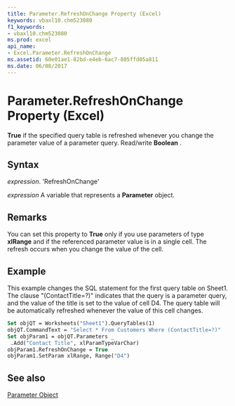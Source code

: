 ```yaml
---
title: Parameter.RefreshOnChange Property (Excel)
keywords: vbaxl10.chm523080
f1_keywords:
- vbaxl10.chm523080
ms.prod: excel
api_name:
- Excel.Parameter.RefreshOnChange
ms.assetid: 60e01ae1-82bd-e4eb-6ac7-805ffd05a811
ms.date: 06/08/2017
---
```



# Parameter.RefreshOnChange Property (Excel)

 **True** if the specified query table is refreshed whenever you change the parameter value of a parameter query. Read/write **Boolean** .


## Syntax

 _expression_. 'RefreshOnChange'

 _expression_ A variable that represents a **Parameter** object.


## Remarks

You can set this property to  **True** only if you use parameters of type **xlRange** and if the referenced parameter value is in a single cell. The refresh occurs when you change the value of the cell.


## Example

This example changes the SQL statement for the first query table on Sheet1. The clause "(ContactTitle=?)" indicates that the query is a parameter query, and the value of the title is set to the value of cell D4. The query table will be automatically refreshed whenever the value of this cell changes.


```vb
Set objQT = Worksheets("Sheet1").QueryTables(1) 
objQT.CommandText = "Select * From Customers Where (ContactTitle=?)" 
Set objParam1 = objQT.Parameters _ 
 .Add("Contact Title", xlParamTypeVarChar) 
objParam1.RefreshOnChange = True 
objParam1.SetParam xlRange, Range("D4")
```


## See also


[Parameter Object](Excel.Parameter.md)

